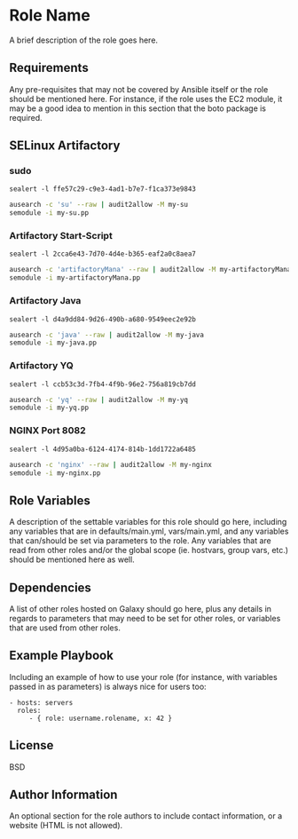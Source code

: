 Role Name
=========

A brief description of the role goes here.

Requirements
------------

Any pre-requisites that may not be covered by Ansible itself or the role should be mentioned here. For instance, if the role uses the EC2 module, it may be a good idea to mention in this section that the boto package is required.

## SELinux Artifactory

### sudo
`sealert -l ffe57c29-c9e3-4ad1-b7e7-f1ca373e9843`
```bash
ausearch -c 'su' --raw | audit2allow -M my-su
semodule -i my-su.pp
```
### Artifactory Start-Script
`sealert -l 2cca6e43-7d70-4d4e-b365-eaf2a0c8aea7`
```bash
ausearch -c 'artifactoryMana' --raw | audit2allow -M my-artifactoryMana    
semodule -i my-artifactoryMana.pp
```
### Artifactory Java
`sealert -l d4a9dd84-9d26-490b-a680-9549eec2e92b`
```bash
ausearch -c 'java' --raw | audit2allow -M my-java
semodule -i my-java.pp
```
### Artifactory YQ
`sealert -l ccb53c3d-7fb4-4f9b-96e2-756a819cb7dd`
```bash 
ausearch -c 'yq' --raw | audit2allow -M my-yq
semodule -i my-yq.pp
```
### NGINX Port 8082
`sealert -l 4d95a0ba-6124-4174-814b-1dd1722a6485`
```bash
ausearch -c 'nginx' --raw | audit2allow -M my-nginx
semodule -i my-nginx.pp
```
Role Variables
--------------

A description of the settable variables for this role should go here, including any variables that are in defaults/main.yml, vars/main.yml, and any variables that can/should be set via parameters to the role. Any variables that are read from other roles and/or the global scope (ie. hostvars, group vars, etc.) should be mentioned here as well.

Dependencies
------------

A list of other roles hosted on Galaxy should go here, plus any details in regards to parameters that may need to be set for other roles, or variables that are used from other roles.

Example Playbook
----------------

Including an example of how to use your role (for instance, with variables passed in as parameters) is always nice for users too:

    - hosts: servers
      roles:
         - { role: username.rolename, x: 42 }

License
-------

BSD

Author Information
------------------

An optional section for the role authors to include contact information, or a website (HTML is not allowed).
